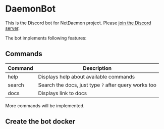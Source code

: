 # DaemonBot

This is the Discord bot for NetDaemon project. Please [join the Discord server](https://discord.gg/K3xwfcX).

The bot implements following features:

## Commands

| Command | Description                                          |
| ------- | ---------------------------------------------------- |
| help    | Displays help about available commands               |
| search  | Search the docs, just type `?` after query works too |
| docs    | Displays link to docs                                |

More commands will be implemented.

## Create the bot docker
